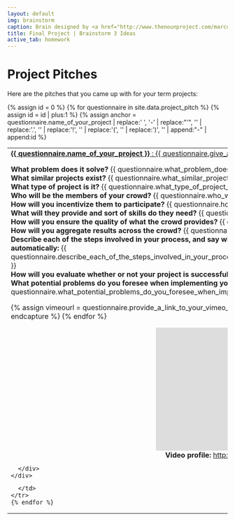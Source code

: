 ```yaml
---
layout: default
img: brainstorm
caption: Brain designed by <a href="http://www.thenounproject.com/marcusmichaels">Marcus Michaels</a> from the <a href="http://www.thenounproject.com">Noun Project</a>
title: Final Project | Brainstorm 3 Ideas
active_tab: homework
---
```



Project Pitches
=============================================================
Here are the pitches that you came up with for your term projects:

<table class="table table-striped"> 
  <tbody>
    {% assign id = 0 %}
    {% for questionnaire in site.data.project_pitch %}
    {% assign id = id | plus:1 %}
    {% assign anchor = questionnaire.name_of_your_project | replace:' ', '-' | replace:"'", '' | replace:'.', ''  | replace:'!', ''  | replace:'(', '' | replace:')', '' | append:"-" | append:id %}
   <tr>
      <td>
<div class="panel-group" id="accordion{{ anchor }}">
  <div class="panel panel-default">
    <div class="panel-heading">
      <div class="panel-title">
        <a data-toggle="collapse" data-parent="#accordion{{ anchor }}" href="#{{ anchor }}">
	<b>{{ questionnaire.name_of_your_project }}</b> : 
	{{ questionnaire.give_a_one_sentence_description_of_your_project }} 
        </a>
      </div>
    </div>
    <div id="{{ anchor }}" class="panel-collapse collapse">
      <div class="panel-body">

<b>What problem does it solve?</b> {{ questionnaire.what_problem_does_it_solve }} <br />
<b>What similar projects exist?</b> {{ questionnaire.what_similar_projects_exist }} <br />
<b>What type of project is it?</b> {{ questionnaire.what_type_of_project_is_it }} <br />
<b>Who will be the members of your crowd?</b> {{ questionnaire.who_will_be_the_members_of_your_crowd }} <br />
<b>How will you incentivize them to participate?</b> {{ questionnaire.how_will_you_incentivize_them_to_participate }} <br />
<b>What will they provide and sort of skills do they need?</b> {{ questionnaire.what_will_they_provide_and_what_sort_of_skills_do_they_need }} <br />
<b>How will you ensure the quality of what the crowd provides?</b> {{ questionnaire.how_will_you_ensure_the_quality_of_the_crowd_provides }} <br />
<b>How will you aggregate results across the crowd?</b> {{ questionnaire.how_will_you_aggregate_the_results_from_the_crowd }} <br />
<b>Describe each of the steps involved in your process, and say what parts will be done will be done by the crowd and what parts will be done automatically:</b> {{ questionnaire.describe_each_of_the_steps_involved_in_your_process_what_parts_will_be_done_by_the_crowd_and_what_parts_will_be_done_automatically }} <br />
<b>How will you evaluate whether or not your project is successful?</b> {{ questionnaire.how_will_you_evaluate_if_your_project_is_successful }} <br />
<b>What potential problems do you foresee when implementing your project?</b> {{ questionnaire.what_potential_problems_do_you_foresee_when_implementing_your_project }} <br />


{% assign vimeourl = questionnaire.provide_a_link_to_your_vimeo_video | split:"/" %}
{% for urlpart in vimeourl %}
	{% capture videonum %}{{ urlpart }}{% endcapture %}
{% endfor %} 
<div align="center" class="hidden-sm hidden-xs">
<iframe src="http://player.vimeo.com/video/{{ videonum }}" width="500" height="281" frameborder="0" webkitallowfullscreen mozallowfullscreen allowfullscreen></iframe> <br />
</div>
<div align="center" class="visible-sm visible-xs">
<b>Video profile:</b> <a href="http://player.vimeo.com/video/{{ videonum }}">http://player.vimeo.com/video/{{ videonum }}"</a> <br />
</div>

      </div>
    </div>
  </div>
</div>

      </td>
    </tr>
    {% endfor %}
  </tbody>
</table>
 